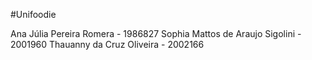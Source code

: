#Unifoodie

Ana Júlia Pereira Romera - 1986827 
Sophia Mattos de Araujo Sigolini - 2001960
Thauanny da Cruz Oliveira - 2002166
